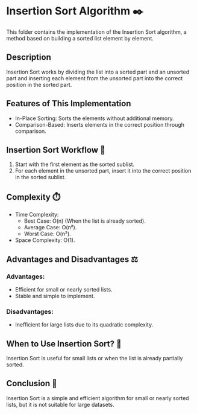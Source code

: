 # Insertion Sort Algorithm ✒️
This folder contains the implementation of the Insertion Sort algorithm, a method based on building a sorted list element by element.

## Description
Insertion Sort works by dividing the list into a sorted part and an unsorted part and inserting each element from the unsorted part into the correct position in the sorted part.

## Features of This Implementation
* In-Place Sorting: Sorts the elements without additional memory.
* Comparison-Based: Inserts elements in the correct position through comparison.

## Insertion Sort Workflow 🚀
1. Start with the first element as the sorted sublist.
2. For each element in the unsorted part, insert it into the correct position in the sorted sublist.

## Complexity ⏱️
* Time Complexity:
    * Best Case: O(n) (When the list is already sorted).
    * Average Case: O(n²).
    * Worst Case: O(n²).
* Space Complexity: O(1).

## Advantages and Disadvantages ⚖️
### Advantages:
* Efficient for small or nearly sorted lists.
* Stable and simple to implement.

### Disadvantages:
* Inefficient for large lists due to its quadratic complexity.

## When to Use Insertion Sort? 📌
Insertion Sort is useful for small lists or when the list is already partially sorted.

## Conclusion 📝
Insertion Sort is a simple and efficient algorithm for small or nearly sorted lists, but it is not suitable for large datasets.
